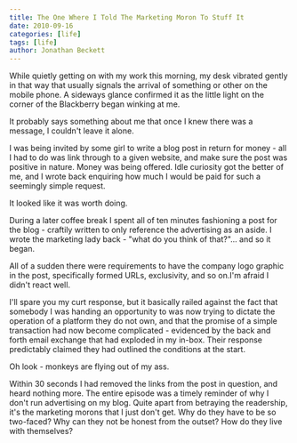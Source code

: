 ```yaml
---
title: The One Where I Told The Marketing Moron To Stuff It
date: 2010-09-16
categories: [life]
tags: [life]
author: Jonathan Beckett
---
```


While quietly getting on with my work this morning, my desk vibrated gently in that way that usually signals the arrival of something or other on the mobile phone. A sideways glance confirmed it as the little light on the corner of the Blackberry began winking at me.

It probably says something about me that once I knew there was a message, I couldn't leave it alone.

I was being invited by some girl to write a blog post in return for money - all I had to do was link through to a given website, and make sure the post was positive in nature. Money was being offered. Idle curiosity got the better of me, and I wrote back enquiring how much I would be paid for such a seemingly simple request.

It looked like it was worth doing.

During a later coffee break I spent all of ten minutes fashioning a post for the blog - craftily written to only reference the advertising as an aside. I wrote the marketing lady back - "what do you think of that?"... and so it began.

All of a sudden there were requirements to have the company logo graphic in the post, specifically formed URLs, exclusivity, and so on.I'm afraid I didn't react well.

I'll spare you my curt response, but it basically railed against the fact that somebody I was handing an opportunity to was now trying to dictate the operation of a platform they do not own, and that the promise of a simple transaction had now become complicated - evidenced by the back and forth email exchange that had exploded in my in-box. Their response predictably claimed they had outlined the conditions at the start.

Oh look - monkeys are flying out of my ass.

Within 30 seconds I had removed the links from the post in question, and heard nothing more. The entire episode was a timely reminder of why I don't run advertising on my blog. Quite apart from betraying the readership, it's the marketing morons that I just don't get. Why do they have to be so two-faced? Why can they not be honest from the outset? How do they live with themselves?